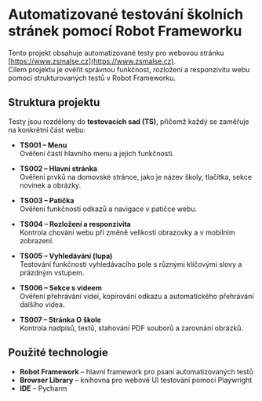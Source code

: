 # Automatizované testování školních stránek pomocí Robot Frameworku

Tento projekt obsahuje automatizované testy pro webovou stránku [https://www.zsmalse.cz](https://www.zsmalse.cz).  
Cílem projektu je ověřit správnou funkčnost, rozložení a responzivitu webu pomocí strukturovaných testů v Robot Frameworku.

## Struktura projektu

Testy jsou rozděleny do **testovacích sad (TS)**, přičemž každý se zaměřuje na konkrétní část webu:

- **TS001 – Menu**  
  Ověření částí hlavního menu a jejich funkčnosti.

- **TS002 – Hlavní stránka**  
  Ověření prvků na domovské stránce, jako je název školy, tlačítka, sekce novinek a obrázky.

- **TS003 – Patička**  
  Ověření funkčnosti odkazů a navigace v patičce webu.

- **TS004 – Rozložení a responzivita**  
  Kontrola chování webu při změně velikosti obrazovky a v mobilním zobrazení.

- **TS005 – Vyhledávání (lupa)**  
  Testování funkčnosti vyhledávacího pole s různými klíčovými slovy a prázdným vstupem.

- **TS006 – Sekce s videem**  
  Ověření přehrávání videí, kopírování odkazu a automatického přehrávání dalšího videa.

- **TS007 – Stránka O škole**  
  Kontrola nadpisů, textů, stahování PDF souborů a zarovnání obrázků.

## Použité technologie

- **Robot Framework** – hlavní framework pro psaní automatizovaných testů
- **Browser Library** – knihovna pro webové UI testování pomocí Playwright
- **IDE** – Pycharm
